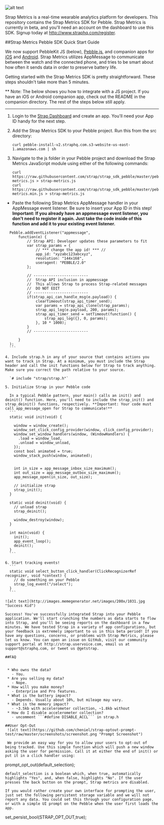 ![alt text](https://s3.amazonaws.com/strap-assets/strap-metrics.png "Strap Metrics Logo")

Strap Metrics is a real-time wearable analytics platform for developers. This repository contains the Strap Metrics SDK for Pebble. Strap Metrics is currently in beta, and you'll need an account on the dashboard to use this SDK. Signup today at http://www.straphq.com/register.


##Strap Metrics Pebble SDK Quick Start Guide


We now support PebbleKit JS (below), <a href="https://github.com/strap/strap_sdk_pebble/tree/master/pebblejs">Pebble.js</a>, and companion apps for <a href="https://github.com/strap/strap_sdk_pebble/tree/master/companion/iOS">iOS</a> and <a href="https://github.com/strap/strap_sdk_pebble/tree/master/companion/Android">Android</a>. Strap Metrics utilizes AppMessage to communicate between the watch and the connected phone, and tries to be smart about how often it sends data in order to preserve battery life.

Getting started with the Strap Metrics SDK is pretty straightforward. These steps shouldn't take more than 5 minutes.

** Note: The below shows you how to integrate with a JS project. If you have an iOS or Android companion app, check out the README in the companion directory. The rest of the steps below still apply.

---
1. Login to the <a href="http://www.straphq.com/login">Strap Dashboard</a> and create an app. You'll need your App ID handy for the next step.
2. Add the Strap Metrics SDK to your Pebble project. Run this from the src directory:

   ```
   curl pebble-install-v2.straphq.com.s3-website-us-east-1.amazonaws.com | sh
   ```

3. Navigate to the js folder in your Pebble project and download the Strap Metrics JavaScript module using either of the following commands:
	```
	curl https://raw.githubusercontent.com/strap/strap_sdk_pebble/master/pebblejs/src/js/strap-metrics.js > strap-metrics.js
	curl https://raw.githubusercontent.com/strap/strap_sdk_pebble/master/pebblejs/src/js/strap-metrics.min.js > strap-metrics.js
	```
  * Paste the following Strap Metrics AppMessage handler in your AppMessage event listener. Be sure to insert your App ID in this step! **Important: If you already have an appmessage event listener, you don't need to register it again. Just take the code inside of this function and add it to your existing event listener.**
  ```
    Pebble.addEventListener("appmessage",
        function(e) {
            // Strap API: Developer updates these parameters to fit
            var strap_params = {
                // *** change the app id! *** //
                app_id: "xyzabc123abcxyz",
                resolution: "144x168",
                useragent: "PEBBLE/2.0"
            };

            // -------------------------
            //  Strap API inclusion in appmessage
            //  This allows Strap to process Strap-related messages
            //  DO NOT EDIT
            // -------------------------
            if(strap_api_can_handle_msg(e.payload)) {
                clearTimeout(strap_api_timer_send);
                var params = strap_api_clone(strap_params);
                strap_api_log(e.payload, 200, params);
                strap_api_timer_send = setTimeout(function() {
                    strap_api_log({}, 0, params);
                }, 10 * 1000);
            }
            // -------------------------

        }
    );
    ```

4. Include strap.h in any of your source that contains actions you want to track in Strap. At a minimum, you must include the Strap header and call the init functions below for Strap to track anything. Make sure you correct the path relative to your source.

    `# include "strap/strap.h"`

5. Initialize Strap in your Pebble code

    In a typical Pebble pattern, your main() calls an init() and deinit() function. Here, you'll need to include the strap_init() and strap_deinit() functions, respectively. **Important: Your code must call app_message_open for Strap to communicate!**
    ```
    static void init(void) {

      window = window_create();
      window_set_click_config_provider(window, click_config_provider);
      window_set_window_handlers(window, (WindowHandlers) {
        .load = window_load,
        .unload = window_unload,
      });
      const bool animated = true;
      window_stack_push(window, animated);


      int in_size = app_message_inbox_size_maximum();
      int out_size = app_message_outbox_size_maximum();
      app_message_open(in_size, out_size);

      // initialize strap
      strap_init();
    }

    static void deinit(void) {
      // unload strap
      strap_deinit();

      window_destroy(window);
    }

    int main(void) {
      init();
      app_event_loop();
      deinit();
    }
    ```

6. Start tracking events!
    ```
    static void select_button_click_handler(ClickRecognizerRef recognizer, void *context) {
      // do something on your Pebble
      strap_log_event("/select");
    }
    ```

![alt text](http://images.memegenerator.net/images/200x/1031.jpg "Success Kid")

Success! You've successfully integrated Strap into your Pebble application. We'll start crunching the numbers as data starts to flow into Strap, and you'll be seeing reports on the dashboard in a few minutes. We have tested Strap in a variety of app configurations, but your feedback is extremely important to us in this beta period! If you have any questions, concerns, or problems with Strap Metrics, please let us know. You can open an issue on GitHub, visit our community support portal at http://strap.uservoice.com, email us at support@straphq.com, or tweet us @getstrap.

##FAQ


   * Who owns the data?
     - You.
   * Are you selling my data?
     - Nope.
   * How will you make money?
     - Enterprise and Pro features.
   * What is the battery impact?
     - Depends. Usually about 10%, but mileage may vary.
   * What is the memory impact?
     - ~3.5kb with accelerometer collection, ~1.8kb without
   * How do I disable accelerometer collection?
     - uncomment ```#define DISABLE_ACCL``` in strap.h

##User Opt-Out
   ![alt text](https://github.com/cheniel/strap-optout-prompt-test/raw/master/screenshots/screenshot.png "Prompt Screenshot")

   We provide an easy way for you to allow your users to opt-out of being tracked. Use this simple function which will push a new window asking the user for permission. Call it at either the end of init() or put it in a click handler using:
   ```
   prompt_opt_out(default_selection);
   ```
   default_selection is a boolean which, when true, automatically highlights "Yes", and, when false, highlights "No". If the user presses the back button on the prompt, Strap metrics are disabled.

   If you would rather create your own interface for prompting the user, just set the following persistent storage variable and we will not report any data. You could set this through your configuration page, or with a simple UI prompt on the Pebble when the user first loads the app.

   ```
   set_persist_bool(STRAP_OPT_OUT,true);
   ```

